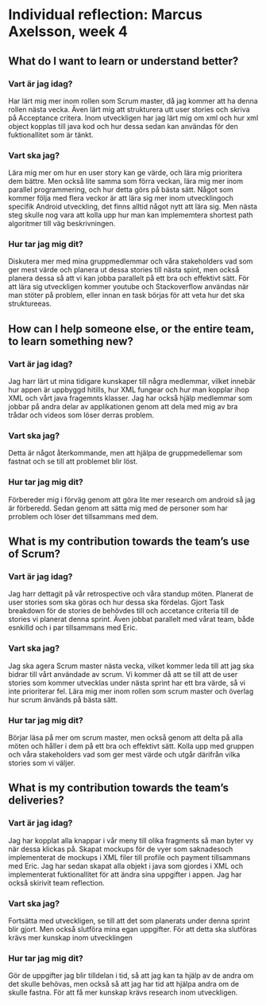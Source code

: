 # Individual reflection: Marcus Axelsson, week 4

## What do I want to learn or understand better?

### Vart är jag idag?
Har lärt mig mer inom rollen som Scrum master, då jag kommer att ha denna rollen nästa vecka. Även lärt mig att strukturera utt user stories och skriva på Acceptance critera. Inom utveckligen har jag lärt mig om xml och hur xml object kopplas till java kod och hur dessa sedan kan användas för den fuktionallitet som är tänkt. 

### Vart ska jag?
Lära mig mer om hur en user story kan ge värde, och lära mig prioritera dem bättre. Men också lite samma som förra veckan, lära mig mer inom parallel programmering, och hur detta görs på bästa sätt. Något som kommer följa med flera veckor är att lära sig mer inom utvecklingoch specifik Android utveckling, det finns alltid något nytt att lära sig. Men nästa steg skulle nog vara att kolla upp hur man kan implememtera shortest path algoritmer till väg beskrivningen.

### Hur tar jag mig dit?
Diskutera mer med mina gruppmedlemmar och våra stakeholders vad som ger mest värde och planera ut dessa stories till nästa spint, men också planera dessa så att vi kan jobba parallelt på ett bra och effektivt sätt. För att lära sig utveckligen kommer youtube och Stackoverflow användas när man stöter på problem, eller innan en task börjas för att veta hur det ska struktureeas.

## How can I help someone else, or the entire team, to learn something new?

### Vart är jag idag?
Jag harr lärt ut mina tidigare kunskaper till några medlemmar, vilket innebär hur appen är uppbyggd hitills, hur XML fungear och hur man kopplar ihop XML och vårt java fragemnts klasser. Jag har också hjälp medlemmar som jobbar på andra delar av applikationen genom att dela med mig av bra trådar och videos som löser derras problem. 

### Vart ska jag?
Detta är något återkommande, men att hjälpa de gruppmedellemar som fastnat och se till att problemet blir löst.

### Hur tar jag mig dit? 
Förbereder mig i förväg genom att göra lite mer research om android så jag är förberedd. Sedan genom att sätta mig med de personer som har prroblem och löser det tillsammans med dem.

## What is my contribution towards the team’s use of Scrum?

### Vart är jag idag?
Jag harr dettagit på vår retrospective och våra standup möten. Planerat de user stories som ska göras och hur dessa ska fördelas. Gjort Task breakdown för de stories de behövdes till och accetance criteria till de stories vi planerat denna sprint. Även jobbat parallelt med vårat team, både esnkilld och i par tillsammans med Eric. 

### Vart ska jag?
Jag ska agera Scrum master nästa vecka, vilket kommer leda till att jag ska bidrar till vårt användade av scrum. Vi kommer då att se till att de user stories som kommer utvecklas under nästa sprint har ett bra värde, så vi inte prioriterar fel. Lära mig mer inom rollen som scrum master och överlag hur scrum änvänds på bästa sätt.

### Hur tar jag mig dit?
Börjar läsa på mer om scrum master, men också genom att delta på alla möten och håller i dem på ett bra och effektivt sätt. Kolla upp med gruppen och våra stakeholders vad som ger mest värde och utgår därifrån vilka stories som vi väljer.

## What is my contribution towards the team’s deliveries?

### Vart är jag idag?
Jag har kopplat alla knappar i vår meny till olika fragments så man byter vy när dessa klickas på. Skapat mockups för de vyer som saknadesoch implementerat de mockups i XML filer till profile och payment tillsammans med Eric. Jag har sedan skapat alla objekt i java som gjordes i XML och implementerat fuktionallitet för att ändra sina uppgifter i appen. Jag har också skirivit team reflection.

### Vart ska jag?
Fortsätta med utveckligen, se till att det som planerats under denna sprint blir gjort. Men också slutföra mina egan uppgifter. För att detta ska slutföras krävs mer kunskap inom utvecklingen

### Hur tar jag mig dit? 
Gör de uppgifter jag blir tilldelan i tid, så att jag kan ta hjälp av de andra om det skulle behövas, men också så att jag har tid att hjälpa andra om de skulle fastna. För att få mer kunskap krävs research inom utveckligen.
